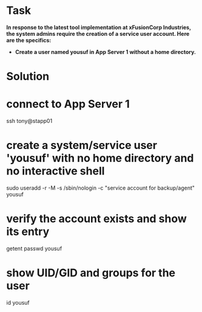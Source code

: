 # Task

**In response to the latest tool implementation at xFusionCorp Industries, the system admins require the creation of a service user account. Here are the specifics:**
- **Create a user named yousuf in App Server 1 without a home directory.**

# Solution

# connect to App Server 1
ssh tony@stapp01

# create a system/service user 'yousuf' with no home directory and no interactive shell
sudo useradd -r -M -s /sbin/nologin -c "service account for backup/agent" yousuf

# verify the account exists and show its entry
getent passwd yousuf

# show UID/GID and groups for the user
id yousuf
